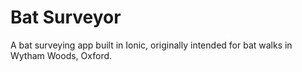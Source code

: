 Bat Surveyor
============

A bat surveying app built in Ionic, originally intended for bat walks in Wytham Woods, Oxford.

